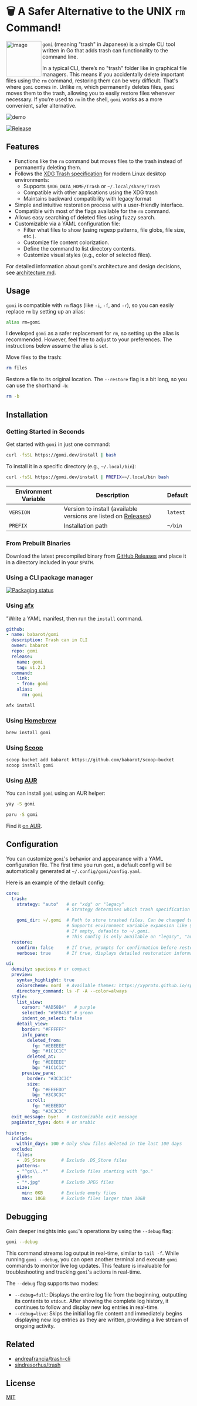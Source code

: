 # 🗑️ A Safer Alternative to the UNIX `rm` Command!


<a href="https://gomi.dev"><img align="left" width="96px" src="./docs/favicon/web-app-manifest-512x512.png" alt="image"/></a>

`gomi` (meaning "trash" in Japanese) is a simple CLI tool written in Go that adds trash can functionality to the command line.

In a typical CLI, there’s no "trash" folder like in graphical file managers. This means if you accidentally delete important files using the `rm` command, restoring them can be very difficult. That's where `gomi` comes in. Unlike `rm`, which permanently deletes files, `gomi` moves them to the trash, allowing you to easily restore files whenever necessary. If you’re used to `rm` in the shell, `gomi` works as a more convenient, safer alternative.

![demo](./docs/demo.gif)

<!-- [![Go](https://github.com/babarot/gomi/actions/workflows/build.yaml/badge.svg)](https://github.com/babarot/gomi/actions/workflows/build.yaml) -->
[![Release](https://github.com/babarot/gomi/actions/workflows/release.yaml/badge.svg)](https://github.com/babarot/gomi/actions/workflows/release.yaml)

## Features

- Functions like the `rm` command but moves files to the trash instead of permanently deleting them.
- Follows the [XDG Trash specification](https://specifications.freedesktop.org/trash-spec/latest/) for modern Linux desktop environments:
  - Supports `$XDG_DATA_HOME/Trash` or `~/.local/share/Trash`
  - Compatible with other applications using the XDG trash
  - Maintains backward compatibility with legacy format
- Simple and intuitive restoration process with a user-friendly interface.
- Compatible with most of the flags available for the `rm` command.
- Allows easy searching of deleted files using fuzzy search.
- Customizable via a YAML configuration file:
  - Filter what files to show (using regexp patterns, file globs, file size, etc.).
  - Customize file content colorization.
  - Define the command to list directory contents.
  - Customize visual styles (e.g., color of selected files).

For detailed information about gomi's architecture and design decisions, see [architecture.md](./docs/architecture.md).

## Usage

`gomi` is compatible with `rm` flags (like `-i`, `-f`, and `-r`), so you can easily replace `rm` by setting up an alias:

```bash
alias rm=gomi
```

I developed `gomi` as a safer replacement for `rm`, so setting up the alias is recommended. However, feel free to adjust to your preferences. The instructions below assume the alias is set.

Move files to the trash:

```bash
rm files
```

Restore a file to its original location. The `--restore` flag is a bit long, so you can use the shorthand `-b`:

```bash
rm -b
```

## Installation

### Getting Started in Seconds

Get started with `gomi` in just one command:

```bash
curl -fsSL https://gomi.dev/install | bash
```

To install it in a specific directory (e.g., `~/.local/bin`):

```bash
curl -fsSL https://gomi.dev/install | PREFIX=~/.local/bin bash
```

| Environment Variable | Description | Default |
|---|---|---|
| `VERSION` | Version to install (available versions are listed on [Releases](https://github.com/babarot/gomi/releases)) | `latest` |
| `PREFIX`  | Installation path | `~/bin` |


### From Prebuilt Binaries

Download the latest precompiled binary from [GitHub Releases][release] and place it in a directory included in your `$PATH`.

### Using a CLI package manager

[![Packaging status](https://repology.org/badge/vertical-allrepos/gomi.svg?columns=2)](https://repology.org/project/gomi/versions)

### Using [afx](https://github.com/babarot/afx)

"Write a YAML manifest, then run the `install` command.

```yaml
github:
- name: babarot/gomi
  description: Trash can in CLI
  owner: babarot
  repo: gomi
  release:
    name: gomi
    tag: v1.2.3
  command:
    link:
    - from: gomi
    alias:
      rm: gomi
```

```bash
afx install
```

### Using [Homebrew](https://brew.sh/)

```bash
brew install gomi
```

### Using [Scoop](https://scoop.sh/)

```bash
scoop bucket add babarot https://github.com/babarot/scoop-bucket
scoop install gomi
```

### Using [AUR](https://aur.archlinux.org/gomi.git)

You can install `gomi` using an AUR helper:

```bash
yay -S gomi
```

```bash
paru -S gomi
```

Find it [on AUR](https://aur.archlinux.org/packages/gomi/).

## Configuration

<!--
In `gomi`, you can customize its behavior and appearance using a YAML configuration file. When you run `gomi` for the first time, a default config (like the one below) will be automatically generated at `~/.config/gomi/config.yaml`.
-->

You can customize `gomi`'s behavior and appearance with a YAML configuration file. The first time you run `gomi`, a default config will be automatically generated at `~/.config/gomi/config.yaml`.

Here is an example of the default config:

```yaml
core:
  trash:
    strategy: "auto"   # or "xdg" or "legacy"
                       # Strategy determines which trash specification to use.

    gomi_dir: ~/.gomi  # Path to store trashed files. Can be changed to another location.
                       # Supports environment variable expansion like $HOME or ~.
                       # If empty, defaults to ~/.gomi.
                       # This config is only available on "legacy", "auto" trash strategy
  restore:
    confirm: false     # If true, prompts for confirmation before restoring (yes/no)
    verbose: true      # If true, displays detailed restoration information

ui:
  density: spacious # or compact
  preview:
    syntax_highlight: true
    colorscheme: nord  # Available themes: https://xyproto.github.io/splash/docs/index.html
    directory_command: ls -F -A --color=always
  style:
    list_view:
      cursor: "#AD58B4"   # purple
      selected: "#5FB458" # green
      indent_on_select: false
    detail_view:
      border: "#FFFFFF"
      info_pane:
        deleted_from:
          fg: "#EEEEEE"
          bg: "#1C1C1C"
        deleted_at:
          fg: "#EEEEEE"
          bg: "#1C1C1C"
      preview_pane:
        border: "#3C3C3C"
        size:
          fg: "#EEEEDD"
          bg: "#3C3C3C"
        scroll:
          fg: "#EEEEDD"
          bg: "#3C3C3C"
  exit_message: bye!   # Customizable exit message
  paginator_type: dots # or arabic

history:
  include:
    within_days: 100 # Only show files deleted in the last 100 days
  exclude:
    files:
    - .DS_Store      # Exclude .DS_Store files
    patterns:
    - "^go\\..*"     # Exclude files starting with "go."
    globs:
    - "*.jpg"        # Exclude JPEG files
    size:
      min: 0KB       # Exclude empty files
      max: 10GB      # Exclude files larger than 10GB

```

## Debugging

Gain deeper insights into `gomi`'s operations by using the `--debug` flag:

```bash
gomi --debug
```

This command streams log output in real-time, similar to `tail -f`. While running `gomi --debug`, you can open another terminal and execute `gomi` commands to monitor live log updates. This feature is invaluable for troubleshooting and tracking `gomi`'s actions in real-time.

The `--debug` flag supports two modes:

- `--debug=full`: Displays the entire log file from the beginning, outputting its contents to `stdout`. After showing the complete log history, it continues to follow and display new log entries in real-time.
- `--debug=live`: Skips the initial log file content and immediately begins displaying new log entries as they are written, providing a live stream of ongoing activity.

## Related

- [andreafrancia/trash-cli](https://github.com/andreafrancia/trash-cli)
- [sindresorhus/trash](https://github.com/sindresorhus/trash)

## License

[MIT][license]

[release]: https://github.com/babarot/gomi/releases/latest
[license]: https://b4b4r07.mit-license.org
